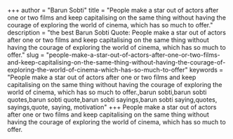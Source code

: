 +++
author = "Barun Sobti"
title = "People make a star out of actors after one or two films and keep capitalising on the same thing without having the courage of exploring the world of cinema, which has so much to offer."
description = "the best Barun Sobti Quote: People make a star out of actors after one or two films and keep capitalising on the same thing without having the courage of exploring the world of cinema, which has so much to offer."
slug = "people-make-a-star-out-of-actors-after-one-or-two-films-and-keep-capitalising-on-the-same-thing-without-having-the-courage-of-exploring-the-world-of-cinema-which-has-so-much-to-offer"
keywords = "People make a star out of actors after one or two films and keep capitalising on the same thing without having the courage of exploring the world of cinema, which has so much to offer.,barun sobti,barun sobti quotes,barun sobti quote,barun sobti sayings,barun sobti saying,quotes, sayings,quote, saying, motivation"
+++
People make a star out of actors after one or two films and keep capitalising on the same thing without having the courage of exploring the world of cinema, which has so much to offer.
